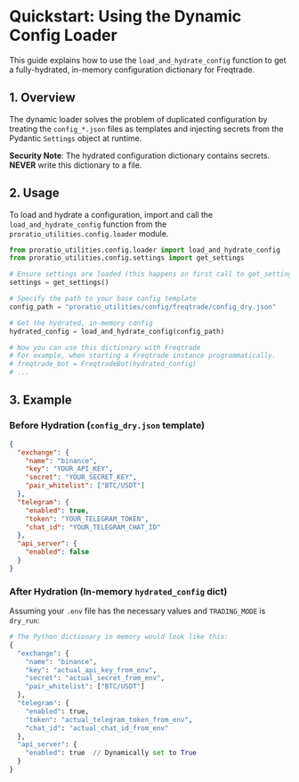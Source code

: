# Quickstart: Using the Dynamic Config Loader

This guide explains how to use the `load_and_hydrate_config` function to get a fully-hydrated, in-memory configuration dictionary for Freqtrade.

## 1. Overview

The dynamic loader solves the problem of duplicated configuration by treating the `config_*.json` files as templates and injecting secrets from the Pydantic `Settings` object at runtime.

**Security Note**: The hydrated configuration dictionary contains secrets. **NEVER** write this dictionary to a file.

## 2. Usage

To load and hydrate a configuration, import and call the `load_and_hydrate_config` function from the `proratio_utilities.config.loader` module.

```python
from proratio_utilities.config.loader import load_and_hydrate_config
from proratio_utilities.config.settings import get_settings

# Ensure settings are loaded (this happens on first call to get_settings)
settings = get_settings()

# Specify the path to your base config template
config_path = "proratio_utilities/config/freqtrade/config_dry.json"

# Get the hydrated, in-memory config
hydrated_config = load_and_hydrate_config(config_path)

# Now you can use this dictionary with Freqtrade
# For example, when starting a Freqtrade instance programmatically.
# freqtrade_bot = FreqtradeBot(hydrated_config)
# ...
```

## 3. Example

### Before Hydration (`config_dry.json` template)

```json
{
  "exchange": {
    "name": "binance",
    "key": "YOUR_API_KEY",
    "secret": "YOUR_SECRET_KEY",
    "pair_whitelist": ["BTC/USDT"]
  },
  "telegram": {
    "enabled": true,
    "token": "YOUR_TELEGRAM_TOKEN",
    "chat_id": "YOUR_TELEGRAM_CHAT_ID"
  },
  "api_server": {
    "enabled": false
  }
}
```

### After Hydration (In-memory `hydrated_config` dict)

Assuming your `.env` file has the necessary values and `TRADING_MODE` is `dry_run`:

```python
# The Python dictionary in memory would look like this:
{
  "exchange": {
    "name": "binance",
    "key": "actual_api_key_from_env",
    "secret": "actual_secret_from_env",
    "pair_whitelist": ["BTC/USDT"]
  },
  "telegram": {
    "enabled": true,
    "token": "actual_telegram_token_from_env",
    "chat_id": "actual_chat_id_from_env"
  },
  "api_server": {
    "enabled": true  // Dynamically set to True
  }
}
```
